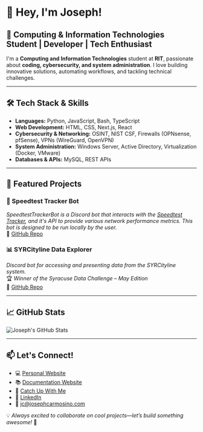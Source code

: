 # 👋 Hey, I'm Joseph!

## 🚀 Computing & Information Technologies Student | Developer | Tech Enthusiast

I'm a **Computing and Information Technologies** student at **RIT**, passionate about **coding, cybersecurity, and system administration**. I love building innovative solutions, automating workflows, and tackling technical challenges.

---

## 🛠️ Tech Stack & Skills

- **Languages:** Python, JavaScript, Bash, TypeScript  
- **Web Development:** HTML, CSS, Next.js, React  
- **Cybersecurity & Networking:** OSINT, NIST CSF, Firewalls (OPNsense, pfSense), VPNs (WireGuard, OpenVPN)  
- **System Administration:** Windows Server, Active Directory, Virtualization (Docker, VMware)  
- **Databases & APIs:** MySQL, REST APIs

---

## 📌 Featured Projects

### 📡 Speedtest Tracker Bot
*SpeedtestTrackerBot is a Discord bot that interacts with the [Speedtest Tracker](https://github.com/alexjustesen/speedtest-tracker), and it's API to provide various network performance metrics. This bot is designed to be run locally by the user.*  
🔗 [GitHub Repo](https://github.com/josephistired/SpeedtestTrackerBot)

### 📊 SYRCityline Data Explorer
*Discord bot for accessing and presenting data from the SYRCityline system.*  
🏆 *Winner of the Syracuse Data Challenge – May Edition*  
🔗 [GitHub Repo](https://github.com/Syracuse-Open-Source-Collective/SYRCityline-Data-Explorer)

---

## 📈 GitHub Stats
![Joseph's GitHub Stats](https://github-readme-stats.vercel.app/api?username=josephistired&show_icons=true&theme=tokyonight)

---

## 📫 Let's Connect!
- 💻 [Personal Website](https://josephcarmosino.com)
- 📚 [Documentation Website](https://docs.josephcarmosino.com/)
- 📜 [Catch Up With Me](https://www.josephcarmosino.com/blog)
- 💼 [LinkedIn](https://www.linkedin.com/in/josephcarmosino/)  
- 📧 jc@josephcarmosino.com  

💡 *Always excited to collaborate on cool projects—let’s build something awesome!* 🚀
